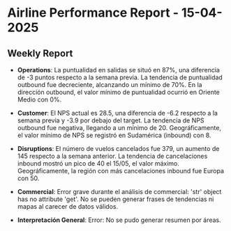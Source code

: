 # Airline Performance Report - 15-04-2025

## Weekly Report

- **Operations**: La puntualidad en salidas se situó en 87%, una diferencia de -3 puntos respecto a la semana previa. La tendencia de puntualidad outbound fue decreciente, alcanzando un mínimo de 70%. En la dirección outbound, el valor mínimo de puntualidad ocurrió en Oriente Medio con 0%.

- **Customer**: El NPS actual es 28.5, una diferencia de -6.2 respecto a la semana previa y -3.9 por debajo del target. La tendencia de NPS outbound fue negativa, llegando a un mínimo de 20. Geográficamente, el valor mínimo de NPS se registró en Sudamérica (inbound) con 8.

- **Disruptions**: El número de vuelos cancelados fue 379, un aumento de 145 respecto a la semana anterior. La tendencia de cancelaciones inbound mostró un pico de 40 el 15/05, el valor máximo. Geográficamente, la región con más cancelaciones inbound fue Europa con 50.

- **Commercial**: Error grave durante el análisis de commercial: 'str' object has no attribute 'get'. No se pueden generar frases de tendencias ni mapas al carecer de datos válidos.

- **Interpretación General**: Error: No se pudo generar resumen por áreas.

